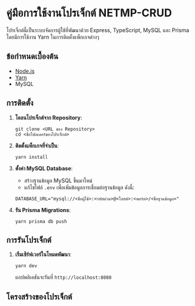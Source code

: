 # คู่มือการใช้งานโปรเจ็กต์ NETMP-CRUD

โปรเจ็กต์นี้เป็นระบบจัดการผู้ใช้ที่พัฒนาด้วย Express, TypeScript, MySQL และ Prisma โดยมีการใช้งาน Yarn ในการติดตั้งแพ็กเกจต่างๆ

## ข้อกำหนดเบื้องต้น
- [Node.js](https://nodejs.org/)
- [Yarn](https://yarnpkg.com/)
- MySQL

## การติดตั้ง

1. **โคลนโปรเจ็กต์จาก Repository**:
    ```
    git clone <URL ของ Repository>
    cd <ชื่อโฟลเดอร์ของโปรเจ็กต์>
    ```

2. **ติดตั้งแพ็กเกจที่จำเป็น**:
    ```
    yarn install
    ```

3. **ตั้งค่า MySQL Database**:
    - สร้างฐานข้อมูล MySQL ขึ้นมาใหม่
    - แก้ไขไฟล์ `.env` เพื่อเพิ่มข้อมูลการเชื่อมต่อฐานข้อมูล ดังนี้:
    ```
    DATABASE_URL="mysql://<ชื่อผู้ใช้>:<รหัสผ่าน>@<โฮสต์>:<พอร์ต>/<ชื่อฐานข้อมูล>"
    ```

4. **รัน Prisma Migrations**:
    ```
    yarn prisma db push
    ```

## การรันโปรเจ็กต์

1. **เริ่มเซิร์ฟเวอร์ในโหมดพัฒนา**:
    ```
    yarn dev
    ```

    แอปพลิเคชันจะรันที่ `http://localhost:8080`

## โครงสร้างของโปรเจ็กต์




